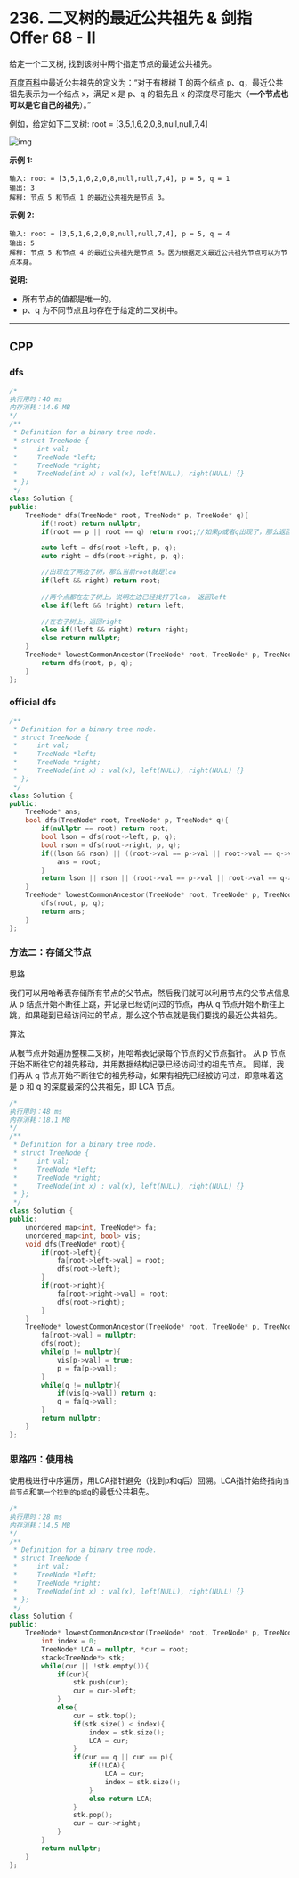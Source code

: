 # 236. 二叉树的最近公共祖先 & 剑指 Offer 68 - II

给定一个二叉树, 找到该树中两个指定节点的最近公共祖先。

[百度百科](https://baike.baidu.com/item/最近公共祖先/8918834?fr=aladdin)中最近公共祖先的定义为：“对于有根树 T 的两个结点 p、q，最近公共祖先表示为一个结点 x，满足 x 是 p、q 的祖先且 x 的深度尽可能大（**一个节点也可以是它自己的祖先**）。”

例如，给定如下二叉树: root = [3,5,1,6,2,0,8,null,null,7,4]

![img](https://assets.leetcode-cn.com/aliyun-lc-upload/uploads/2018/12/15/binarytree.png)

 

**示例 1:**

```
输入: root = [3,5,1,6,2,0,8,null,null,7,4], p = 5, q = 1
输出: 3
解释: 节点 5 和节点 1 的最近公共祖先是节点 3。
```

**示例 2:**

```
输入: root = [3,5,1,6,2,0,8,null,null,7,4], p = 5, q = 4
输出: 5
解释: 节点 5 和节点 4 的最近公共祖先是节点 5。因为根据定义最近公共祖先节点可以为节点本身。
```

 

**说明:**

- 所有节点的值都是唯一的。
- p、q 为不同节点且均存在于给定的二叉树中。

***

## CPP

### dfs

```cpp
/*
执行用时：40 ms
内存消耗：14.6 MB
*/
/**
 * Definition for a binary tree node.
 * struct TreeNode {
 *     int val;
 *     TreeNode *left;
 *     TreeNode *right;
 *     TreeNode(int x) : val(x), left(NULL), right(NULL) {}
 * };
 */
class Solution {
public:
    TreeNode* dfs(TreeNode* root, TreeNode* p, TreeNode* q){
        if(!root) return nullptr;
        if(root == p || root == q) return root;//如果p或者q出现了，那么返回它

        auto left = dfs(root->left, p, q);
        auto right = dfs(root->right, p, q);

        //出现在了两边子树，那么当前root就是lca
        if(left && right) return root;
        
        //两个点都在左子树上，说明左边已经找打了lca， 返回left
        else if(left && !right) return left;

        //在右子树上，返回right
        else if(!left && right) return right;
        else return nullptr;
    } 
    TreeNode* lowestCommonAncestor(TreeNode* root, TreeNode* p, TreeNode* q) {
        return dfs(root, p, q);
    }
};
```

### official dfs

```cpp
/**
 * Definition for a binary tree node.
 * struct TreeNode {
 *     int val;
 *     TreeNode *left;
 *     TreeNode *right;
 *     TreeNode(int x) : val(x), left(NULL), right(NULL) {}
 * };
 */
class Solution {
public:
    TreeNode* ans;
    bool dfs(TreeNode* root, TreeNode* p, TreeNode* q){
        if(nullptr == root) return root;
        bool lson = dfs(root->left, p, q);
        bool rson = dfs(root->right, p, q);
        if((lson && rson) || ((root->val == p->val || root->val == q->val) && (lson || rson))){
            ans = root;
        }
        return lson || rson || (root->val == p->val || root->val == q->val);
    }
    TreeNode* lowestCommonAncestor(TreeNode* root, TreeNode* p, TreeNode* q) {
        dfs(root, p, q);
        return ans;
    }
};
```



### 方法二：存储父节点

思路

我们可以用哈希表存储所有节点的父节点，然后我们就可以利用节点的父节点信息从 p 结点开始不断往上跳，并记录已经访问过的节点，再从 q 节点开始不断往上跳，如果碰到已经访问过的节点，那么这个节点就是我们要找的最近公共祖先。

算法

从根节点开始遍历整棵二叉树，用哈希表记录每个节点的父节点指针。
从 p 节点开始不断往它的祖先移动，并用数据结构记录已经访问过的祖先节点。
同样，我们再从 q 节点开始不断往它的祖先移动，如果有祖先已经被访问过，即意味着这是 p 和 q 的深度最深的公共祖先，即 LCA 节点。

```cpp
/*
执行用时：48 ms
内存消耗：18.1 MB
*/
/**
 * Definition for a binary tree node.
 * struct TreeNode {
 *     int val;
 *     TreeNode *left;
 *     TreeNode *right;
 *     TreeNode(int x) : val(x), left(NULL), right(NULL) {}
 * };
 */
class Solution {
public:
    unordered_map<int, TreeNode*> fa;
    unordered_map<int, bool> vis;
    void dfs(TreeNode* root){
        if(root->left){
            fa[root->left->val] = root;
            dfs(root->left);
        }
        if(root->right){
            fa[root->right->val] = root;
            dfs(root->right);
        }
    }
    TreeNode* lowestCommonAncestor(TreeNode* root, TreeNode* p, TreeNode* q) {
        fa[root->val] = nullptr;
        dfs(root);
        while(p != nullptr){
            vis[p->val] = true;
            p = fa[p->val];
        }
        while(q != nullptr){
            if(vis[q->val]) return q;
            q = fa[q->val];
        }
        return nullptr;
    }
};
```



### 思路四：使用栈

使用栈进行中序遍历，用LCA指针避免（找到p和q后）回溯。LCA指针始终指向`当前节点`和`第一个找到的p或q`的最低公共祖先。

```cpp
/*
执行用时：28 ms
内存消耗：14.5 MB
*/
/**
 * Definition for a binary tree node.
 * struct TreeNode {
 *     int val;
 *     TreeNode *left;
 *     TreeNode *right;
 *     TreeNode(int x) : val(x), left(NULL), right(NULL) {}
 * };
 */
class Solution {
public:
    TreeNode* lowestCommonAncestor(TreeNode* root, TreeNode* p, TreeNode* q) {
        int index = 0;
        TreeNode* LCA = nullptr, *cur = root;
        stack<TreeNode*> stk;
        while(cur || !stk.empty()){
            if(cur){
                stk.push(cur);
                cur = cur->left;
            }
            else{
                cur = stk.top();
                if(stk.size() < index){
                    index = stk.size();
                    LCA = cur;
                }
                if(cur == q || cur == p){
                    if(!LCA){
                        LCA = cur;
                        index = stk.size();
                    }
                    else return LCA;
                }
                stk.pop();
                cur = cur->right;
            }
        }
        return nullptr;
    }
};
```

